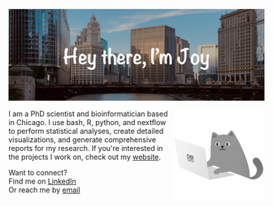 ![Header image](https://github.com/jnyaanga/jnyaanga/blob/main/GitHub_header.jpg)

<img align='right' src='cat.gif' width='180' height = '180' alt='Coding cat'>

I am a PhD scientist and bioinformatician based in Chicago. I use bash, R, python, and nextflow to perform statistical analyses, create detailed visualizations, and generate comprehensive reports for my research. If you're interested in the projects I work on, check out my [website](https://joynyaanga.com).

Want to connect?   
Find me on [LinkedIn](https://www.linkedin.com/in/joy-nyaanga/)  
Or reach me by [email](mailto:jnyaan@gmail.com)


<!---
jnyaanga/jnyaanga is a ✨ special ✨ repository because its `README.md` (this file) appears on your GitHub profile.
You can click the Preview link to take a look at your changes.

#### :female-technologist::skin-tone-5: About me
- 👀 I’m interested in ...
- 🌱 I’m currently learning ...
- 💞️ I’m looking to collaborate on ...
- 📫 How to reach me ...
--->
